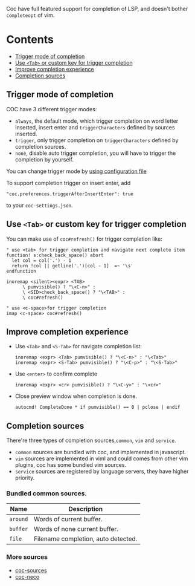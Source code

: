 Coc have full featured support for completion of LSP, and doesn't bother `completeopt` of vim.

# Contents

* [Trigger mode of completion](#trigger-mode-of-completion)
* [Use `<Tab>` or custom key for trigger completion](#use-tab-or-custom-key-for-trigger-completion)
* [Improve completion experience](#improve-completion-experience)
* [Completion sources](#completion-sources)

## Trigger mode of completion

COC have 3 different trigger modes:

* `always`, the default mode, which trigger completion on word letter inserted, insert enter and `triggerCharacters` defined by sources inserted.
* `trigger`, only trigger completion on `triggerCharacters` defined by completion sources.
* `none`, disable auto trigger completion, you will have to trigger the completion by yourself.

You can change trigger mode by [using configuration file](https://github.com/neoclide/coc.nvim/wiki/Using-configuration-file)

To support completion trigger on insert enter, add
  
    "coc.preferences.triggerAfterInsertEnter": true

to your `coc-settings.json`.

## Use `<Tab>` or custom key for trigger completion

You can make use of `coc#refresh()` for trigger completion like:

``` vim
" use <tab> for trigger completion and navigate next complete item
function! s:check_back_space() abort
  let col = col('.') - 1
  return !col || getline('.')[col - 1]  =~ '\s'
endfunction

inoremap <silent><expr> <TAB>
      \ pumvisible() ? "\<C-n>" :
      \ <SID>check_back_space() ? "\<TAB>" :
      \ coc#refresh()
```

``` vim
" use <c-space>for trigger completion
imap <c-space> coc#refresh()
```

## Improve completion experience

* Use `<Tab>` and `<S-Tab>` for navigate completion list:

   ``` vim
   inoremap <expr> <Tab> pumvisible() ? "\<C-n>" : "\<Tab>"
   inoremap <expr> <S-Tab> pumvisible() ? "\<C-p>" : "\<S-Tab>"
   ```

* Use `<enter>` to confirm complete
   ``` vim
   inoremap <expr> <cr> pumvisible() ? "\<C-y>" : "\<cr>"
   ```

* Close preview window when completion is done.
    ``` vim
    autocmd! CompleteDone * if pumvisible() == 0 | pclose | endif
    ```
## Completion sources

There're three types of completion sources,`common`, `vim` and `service`.

* `common` sources are bundled with coc, and implemented in javascript.
* `vim` sources are implemented in viml and could comes from other vim plugins, coc has some bundled vim sources.
* `service` sources are registered by language servers, they have higher priority.

### Bundled common sources.

Name         | Description                                             
------------ | -------------                                           
`around`     | Words of current buffer.                                
`buffer`     | Words of none current buffer.                           
`file`       | Filename completion, auto detected.                    

### More sources

* [coc-sources](https://github.com/neoclide/coc-sources)
* [coc-neco](https://github.com/neoclide/coc-neco)
